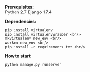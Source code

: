 <b>Prerequisites:</b> <br/>
Python 2.7
Django 1.7.4

<b>Dependencies: </b>
``` 
pip install virtualenv 
pip install virtualenvwrapper <br/>
mkvirtualenv new_env <br/>
workon new_env <br/>
pip install -r requirements.txt <br/>
```
<b>How to start:</b>
```
python manage.py runserver
```
